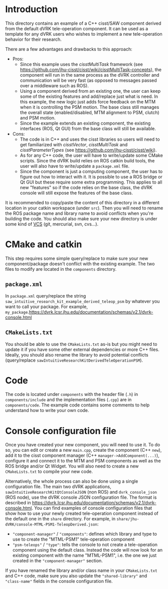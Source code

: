 # Introduction

This directory contains an example of a C++ cisst/SAW component derived from the default dVRK tele-operation component.  It can be used as a template for any dVRK users who wishes to implement a new tele-operation behavior for their research.

There are a few advantages and drawbacks to this approach:
* Pros:
  * Since this example uses the *cisstMultiTask* framework (see https://github.com/jhu-cisst/cisst/wiki/cisstMultiTask-concepts), the component will run in the same process as the dVRK controller and communication will be very fast (as opposed to messages passed over a middleware such as ROS).
  * Using a component derived from an existing one, the user can keep some of the existing features and add/replace just what is need.  In this example, the new logic just adds force feedback on the MTM when it is controlling the PSM motion.  The base class still manages the overall state (enabled/disabled, MTM alignment to PSM, clutch) and PSM motion.
  * Since the example extends an existing component, the existing interfaces (ROS, Qt GUI) from the base class will still be available.
* Cons:
  * The code is in C++ and uses the cisst libraries so users will need to get familiarized with *cisstVector*, *cisstMultiTask* and *cisstParameterTypes* (see https://github.com/jhu-cisst/cisst/wiki).
  * As for any C++ code, the user will have to write/update some CMake scripts.  Since the dVRK build relies on ROS catkin build tools, the user will also have to write/update a `package.xml` file.
  * Since the component is just a computing component, the user has to figure out how to interact with it.  It is possible to use a ROS bridge or Qt GUI but these require some extra programming.  This applies to all new "features" so if the code relies on the base class, the dVRK console will still expose the features of the base class.

It is recommended to copy/paste the content of this directory in a different location in your catkin workspace (under `src`).  Then you will need to rename the ROS package name and library name to avoid conflicts when you're building the code.  You should also make sure your new directory is under some kind of [VCS](https://en.wikipedia.org/wiki/Version_control) (git, mercurial, svn, cvs...).

# CMake and catkin

This step requires some simple query/replace to make sure your new component/package doesn't conflict with the existing example.  The two files to modify are located in the `components` directory.

## `package.xml`

In `package.xml` query/replace the string `saw_intuitive_research_kit_example_derived_teleop_psm` by whatever you want to call your package.  For example, `my_package`.https://dvrk.lcsr.jhu.edu/documentation/schemas/v2.1/dvrk-console.html

## `CMakeLists.txt`

You should be able to use the `CMakeLists.txt` as-is but you might need to update it if you have some other external dependencies or more C++ files.  Ideally, you should also rename the library to avoid potential conflicts (query/replace `sawIntuitiveResearchKitDerivedTeleOperationPSM`).

# Code

The code is located under `components` with the header file (`.h`) in `components/include` and the implementation files (`.cpp`) are in `components/code`.  The example code contains some comments to help understand how to write your own code.

# Console configuration file

Once you have created your new component, you will need to use it.  To do so, you can edit or create a new `main.cpp`, create the component (C++ `new`), add it to the cisst component manager (C++ `manager->AddComponent(...)`), configure it and connect it to the MTM and PSM components as well as the ROS bridge and/or Qt Widget.  You will also need to create a new `CMakeLists.txt` to compile your new code.

Alternatively, the whole process can also be done using a single configuration file.  The main two dVRK applications, `sawIntuitiveResearchKitQtConsoleJSON` (non ROS) and `dvrk_console_json` (ROS node), use the dVRK console JSON configuration file.  The format is described in https://dvrk.lcsr.jhu.edu/documentation/schemas/v2.1/dvrk-console.html.  You can find examples of console configuration files that show how to use your newly created tele-operation component instead of the default one in the `share` directory.  For example, in `share/jhu-dVRK/console-MTML-PSM1-TeleopDerived.json`:
* `"component-manager"` / `"components"`: defines which library and type to use to create the "MTML-PSM1" tele-operation component
* `"psm-teleops"` / `"type"`: tells the console to not create a tele-operation component using the default class.  Instead the code will now look for an existing component with the name "MTML-PSM1", i.e. the one we just created in the `"component-manager"` section.

If you have renamed the library and/or class name in your `CMakeLists.txt` and C++ code, make sure you also update the `"shared-library"` and `"class-name"` fields in the console configuration file. 
